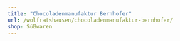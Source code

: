 ```yaml
---
title: "Chocoladenmanufaktur Bernhofer"
url: /wolfratshausen/chocoladenmanufaktur-bernhofer/
shop: Süßwaren
---
```

